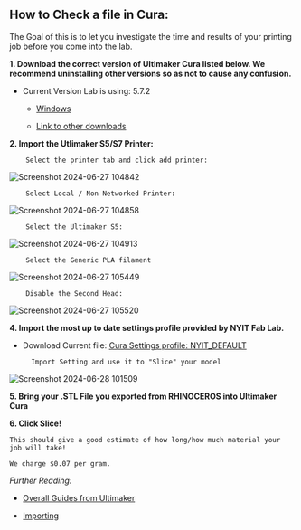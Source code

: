 ## How to Check a file in Cura:

The Goal of this is to let you investigate the time and results of your printing job before you come into the lab.

**1. Download the correct version of Ultimaker Cura listed below. We recommend uninstalling other versions so as not to cause any confusion.**

* Current Version Lab is using: 5.7.2

	* [Windows](https://github.com/Ultimaker/Cura/releases/download/5.7.2-RC2/UltiMaker-Cura-5.7.2-win64-X64.exe)

	* [Link to other downloads](https://github.com/Ultimaker/Cura/releases/tag/5.7.2-RC2)

**2. Import the Utlimaker S5/S7 Printer:**

		Select the printer tab and click add printer:

![Screenshot 2024-06-27 104842](https://github.com/DigitalFabricationLab-NYIT-SoAD/resources/assets/148252301/cd68b7eb-acc7-490f-9179-ff3cddb0d4e8)

		Select Local / Non Networked Printer:

![Screenshot 2024-06-27 104858](https://github.com/DigitalFabricationLab-NYIT-SoAD/resources/assets/148252301/f76b7b37-f156-40b5-ae62-b551f44240c3)


		Select the Ultimaker S5:

![Screenshot 2024-06-27 104913](https://github.com/DigitalFabricationLab-NYIT-SoAD/resources/assets/148252301/f32941f3-803f-4a54-9d64-90000ba04c6a)

		Select the Generic PLA filament

![Screenshot 2024-06-27 105449](https://github.com/DigitalFabricationLab-NYIT-SoAD/resources/assets/148252301/d19b7f4d-0f7a-46c2-9af5-3c4ed56a6748)


		Disable the Second Head:

![Screenshot 2024-06-27 105520](https://github.com/DigitalFabricationLab-NYIT-SoAD/resources/assets/148252301/72f2c1e2-040a-40e5-a75c-43d3b1db7738)



**4. Import the most up to date settings profile provided by NYIT Fab Lab.**

* Download Current file: [Cura Settings profile: NYIT_DEFAULT](https://nyinstituteoftechnology-my.sharepoint.com/:u:/g/personal/ewilli14_nyit_edu/ETRglnfTnmZAlfToALh5_kABV97wEDuLndIVRO2uwKUcVQ?download=1)

		Import Setting and use it to "Slice" your model

![Screenshot 2024-06-28 101509](https://github.com/DigitalFabricationLab-NYIT-SoAD/resources/assets/148252301/483872dc-6cb0-4b9d-baa6-792c84391278)
 	

	
**5. Bring your .STL File you exported from RHINOCEROS into Ultimaker Cura**


**6. Click Slice!**
   
	This should give a good estimate of how long/how much material your job will take!

 	We charge $0.07 per gram.

*Further Reading:*

* [Overall Guides from Ultimaker](https://support.makerbot.com/s/article/1667337576882)

* [Importing](https://support.makerbot.com/s/article/1667411286867)
	


	
